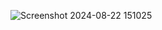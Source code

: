 ![Screenshot 2024-08-22 151025](https://github.com/user-attachments/assets/af462d0b-59c1-445c-853e-1e124b8997d2)
